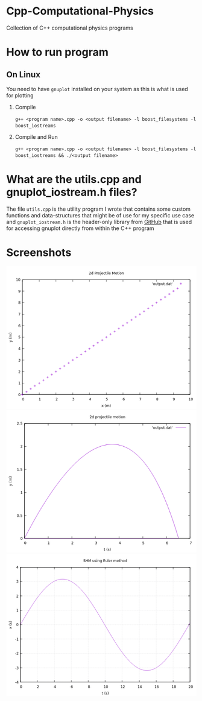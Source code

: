 # Cpp-Computational-Physics
Collection of C++ computational physics programs

# How to run program

## On Linux

You need to have `gnuplot` installed on your system as this is what is used for plotting

1) Compile

    `g++ <program name>.cpp -o <output filename> -l boost_filesystems -l boost_iostreams`

2) Compile and Run

    `g++ <program name>.cpp -o <output filename> -l boost_filesystems -l boost_iostreams && ./<output filename>`

# What are the utils.cpp and gnuplot_iostream.h files?

The file `utils.cpp` is the utility program I wrote that contains some custom functions and data-structures that might be of use for my specific use case
and `gnuplot_iostream.h` is the header-only library from [GitHub](https://github.com/dstahlke/gnuplot-iostream) that is used for accessing gnuplot
directly from within the C++ program

# Screenshots

![](Images/two_dim_projectile.png)
![](Images/two_dim_arb_projectile.png)
![](Images/shm_euler.png)
